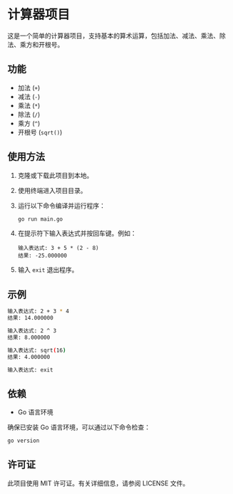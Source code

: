 # 计算器项目

这是一个简单的计算器项目，支持基本的算术运算，包括加法、减法、乘法、除法、乘方和开根号。

## 功能

- 加法 (`+`)
- 减法 (`-`)
- 乘法 (`*`)
- 除法 (`/`)
- 乘方 (`^`)
- 开根号 (`sqrt()`)

## 使用方法

1. 克隆或下载此项目到本地。
2. 使用终端进入项目目录。
3. 运行以下命令编译并运行程序：

    ```sh
    go run main.go
    ```

4. 在提示符下输入表达式并按回车键。例如：

    ```
    输入表达式: 3 + 5 * (2 - 8)
    结果: -25.000000
    ```

5. 输入 `exit` 退出程序。

## 示例

```sh
输入表达式: 2 + 3 * 4
结果: 14.000000

输入表达式: 2 ^ 3
结果: 8.000000

输入表达式: sqrt(16)
结果: 4.000000

输入表达式: exit
```

## 依赖

- Go 语言环境

确保已安装 Go 语言环境，可以通过以下命令检查：

```sh
go version
```

## 许可证

此项目使用 MIT 许可证。有关详细信息，请参阅 LICENSE 文件。
